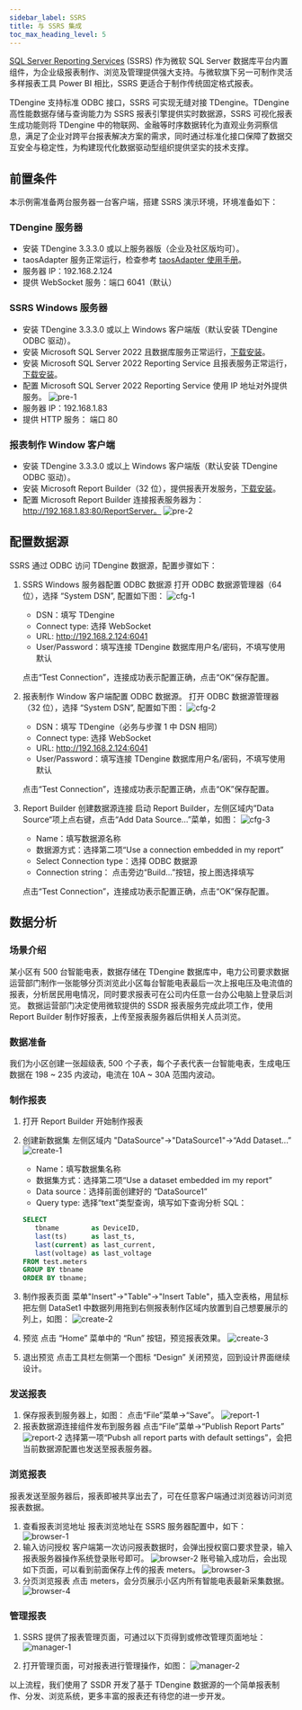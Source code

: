 ```yaml
---
sidebar_label: SSRS
title: 与 SSRS 集成
toc_max_heading_level: 5
---
```


[SQL Server Reporting Services](https://learn.microsoft.com/zh-cn/sql/reporting-services/) (SSRS) 作为微软 SQL Server 数据库平台内置组件，为企业级报表制作、浏览及管理提供强大支持。与微软旗下另一可制作灵活多样报表工具 Power BI 相比，SSRS 更适合于制作传统固定格式报表。

TDengine 支持标准 ODBC 接口，SSRS 可实现无缝对接 TDengine。TDengine 高性能数据存储与查询能力为 SSRS 报表引擎提供实时数据源，SSRS 可视化报表生成功能则将 TDengine 中的物联网、金融等时序数据转化为直观业务洞察信息，满足了企业对跨平台报表解决方案的需求，同时通过标准化接口保障了数据交互安全与稳定性，为构建现代化数据驱动型组织提供坚实的技术支撑。

## 前置条件
本示例需准备两台服务器一台客户端，搭建 SSRS 演示环境，环境准备如下：

### TDengine 服务器

- 安装 TDengine 3.3.3.0 或以上服务器版（企业及社区版均可）。
- taosAdapter 服务正常运行，检查参考 [taosAdapter 使用手册](../../../reference/components/taosadapter)。
- 服务器 IP：192.168.2.124
- 提供 WebSocket 服务：端口 6041（默认）

### SSRS Windows 服务器

- 安装 TDengine 3.3.3.0 或以上 Windows 客户端版（默认安装 TDengine ODBC 驱动）。
- 安装 Microsoft SQL Server 2022 且数据库服务正常运行，[下载安装](https://www.microsoft.com/zh-cn/sql-server/sql-server-downloads)。
- 安装 Microsoft SQL Server 2022 Reporting Service 且报表服务正常运行，[下载安装](https://learn.microsoft.com/zh-cn/sql/reporting-services/install-windows/install-reporting-services)。
- 配置 Microsoft SQL Server 2022 Reporting Service 使用 IP 地址对外提供服务。
  ![pre-1](img/pre-1.webp)
- 服务器 IP：192.168.1.83
- 提供 HTTP 服务： 端口 80


### 报表制作 Window 客户端

- 安装 TDengine 3.3.3.0 或以上 Windows 客户端版（默认安装 TDengine ODBC 驱动）。
- 安装 Microsoft Report Builder（32 位），提供报表开发服务，[下载安装](https://www.microsoft.com/en-us/download/details.aspx?id=53613)。
- 配置 Microsoft Report Builder 连接报表服务器为：http://192.168.1.83:80/ReportServer。
  ![pre-2](img/pre-2.webp)
 

## 配置数据源
SSRS 通过 ODBC 访问 TDengine 数据源，配置步骤如下：

1. SSRS Windows 服务器配置 ODBC 数据源
   打开 ODBC 数据源管理器（64 位），选择 “System DSN”, 配置如下图：
   ![cfg-1](img/cfg-1.webp)
   - DSN：填写 TDengine
   - Connect type: 选择 WebSocket
   - URL: http://192.168.2.124:6041
   - User/Password：填写连接 TDengine 数据库用户名/密码，不填写使用默认
   
   点击“Test Connection”，连接成功表示配置正确，点击“OK”保存配置。

2. 报表制作 Window 客户端配置 ODBC 数据源。
   打开 ODBC 数据源管理器（32 位），选择 “System DSN”, 配置如下图：
   ![cfg-2](img/cfg-2.webp)
   - DSN：填写 TDengine（必务与步骤 1 中 DSN 相同）
   - Connect type: 选择 WebSocket
   - URL: http://192.168.2.124:6041
   - User/Password：填写连接 TDengine 数据库用户名/密码，不填写使用默认
  
   点击“Test Connection”，连接成功表示配置正确，点击“OK”保存配置。

3. Report Builder 创建数据源连接
   启动 Report Builder，左侧区域内”Data Source“项上点右键，点击“Add Data Source...”菜单，如图：
   ![cfg-3](img/cfg-3.webp)
   - Name：填写数据源名称
   - 数据源方式：选择第二项“Use a connection embedded in my report”
   - Select Connection type：选择 ODBC 数据源
   - Connection string： 点击旁边“Build...”按钮，按上图选择填写
   
   点击“Test Connection”，连接成功表示配置正确，点击“OK”保存配置。


## 数据分析


### 场景介绍
某小区有 500 台智能电表，数据存储在 TDengine 数据库中，电力公司要求数据运营部门制作一张能够分页浏览此小区每台智能电表最后一次上报电压及电流值的报表，分析居民用电情况，同时要求报表可在公司内任意一台办公电脑上登录后浏览。
数据运营部门决定使用微软提供的 SSDR 报表服务完成此项工作，使用 Report Builder 制作好报表，上传至报表服务器后供相关人员浏览。

### 数据准备
我们为小区创建一张超级表, 500 个子表，每个子表代表一台智能电表，生成电压数据在 198 ~ 235 内波动，电流在 10A ~ 30A 范围内波动。

### 制作报表
1. 打开 Report Builder 开始制作报表
2. 创建新数据集
   左侧区域内 "DataSource"->"DataSource1"->“Add Dataset...”
   ![create-1](img/create-1.webp)
   - Name：填写数据集名称
   - 数据集方式：选择第二项“Use a dataset embedded im my report”
   - Data source：选择前面创建好的 “DataSource1”
   - Query type: 选择“text”类型查询，填写如下查询分析 SQL：
   ``` sql
   SELECT 
      tbname        as DeviceID, 
      last(ts)      as last_ts, 
      last(current) as last_current, 
      last(voltage) as last_voltage 
   FROM test.meters 
   GROUP BY tbname 
   ORDER BY tbname;
   ```
   
3. 制作报表页面
   菜单"Insert"->"Table"->"Insert Table"，插入空表格，用鼠标把左侧 DataSet1 中数据列用拖到右侧报表制作区域内放置到自己想要展示的列上，如图：
   ![create-2](img/create-2.webp)
4. 预览
   点击 “Home” 菜单中的 “Run” 按钮，预览报表效果。
   ![create-3](img/create-3.webp)
5. 退出预览
   点击工具栏左侧第一个图标 “Design” 关闭预览，回到设计界面继续设计。

### 发送报表
1.  保存报表到服务器上，如图：
   点击“File”菜单->“Save”。
   ![report-1](img/report-1.webp)
2. 报表数据源连接组件发布到服务器
   点击“File”菜单->“Publish Report Parts”
   ![report-2](img/report-2.webp)
   选择第一项“Pubsh all report parts with default settings”，会把当前数据源配置也发送至报表服务器。

### 浏览报表
报表发送至服务器后，报表即被共享出去了，可在任意客户端通过浏览器访问浏览报表数据。
1. 查看报表浏览地址
   报表浏览地址在 SSRS 服务器配置中，如下：
   ![browser-1](img/browser-1.webp)
2. 输入访问授权
   客户端第一次访问报表数据时，会弹出授权窗口要求登录，输入报表服务器操作系统登录账号即可。
   ![browser-2](img/browser-2.webp)
   账号输入成功后，会出现如下页面，可以看到前面保存上传的报表 meters。
   ![browser-3](img/browser-3.webp)
3. 分页浏览报表
   点击 meters，会分页展示小区内所有智能电表最新采集数据。
   ![browser-4](img/browser-4.webp)

### 管理报表
1. SSRS 提供了报表管理页面，可通过以下页得到或修改管理页面地址：
![manager-1](img/manager-1.webp)

1. 打开管理页面，可对报表进行管理操作，如图：
![manager-2](img/manager-2.webp)

以上流程，我们使用了 SSDR 开发了基于 TDengine 数据源的一个简单报表制作、分发、浏览系统，更多丰富的报表还有待您的进一步开发。